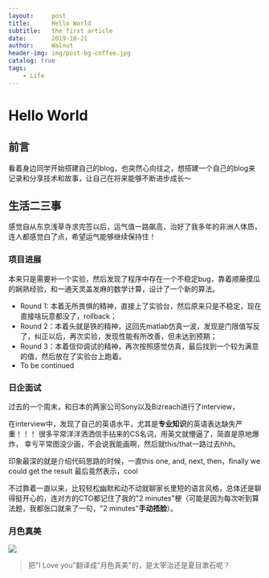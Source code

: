 ```yaml
---
layout:     post
title:      Hello World
subtitle:   the first article
date:       2019-10-21
author:     Walnut
header-img: img/post-bg-coffee.jpg
catalog: true
tags:
    - Life
---
```


# Hello World

## 前言

看着身边同学开始搭建自己的blog，也突然心向往之，想搭建一个自己的blog来记录和分享技术和故事，让自己在将来能够不断进步成长～

## 生活二三事

感觉自从东京浅草寺求完签以后，运气值一路飙高，治好了我多年的非洲人体质，连人都感觉白了点，希望运气能够继续保持住！

### 项目进展

本来只是需要补一个实验，然后发现了程序中存在一个不稳定bug，靠着顺藤摸瓜的娴熟经验，和一通天灵盖发麻的数学计算，设计了一个新的算法。

- Round 1: 本着无所畏惧的精神，直接上了实验台，然后原来只是不稳定，现在直接啥玩意都没了，rollback；
- Round 2：本着头就是铁的精神，这回先matlab仿真一波，发现是门限值写反了，纠正以后，再次实验，发现性能有所改善，但未达到预期；
- Round 3：本着信仰调试的精神，再次按照感觉仿真，最后找到一个较为满意的值，然后放在了实验台上跑着。
- To be continued

### 日企面试

过去的一个周末，和日本的两家公司Sony以及Bizreach进行了interview，

在interview中，发现了自己的英语水平，尤其是**专业知识**的英语表达缺失严重！！！
很多平常洋洋洒洒信手拈来的CS名词，用英文就懵逼了，简直是原地爆炸，
幸亏平常图没少画，不会说我能画啊，然后就this/that一路过去hhh。

印象最深的就是介绍代码思路的时候，一直this one, and, next, then，finally we could get the result
最后竟然表示，cool

不过靠着一直以来，比较轻松幽默和动不动就聊家长里短的语言风格，总体还是聊得挺开心的，连对方的CTO都记住了我的"2 minutes"梗（可能是因为每次听到算法题，我都张口就来了一句，"2 minutes"**手动捂脸**）。

### 月色真美

![](https://gss3.bdstatic.com/-Po3dSag_xI4khGkpoWK1HF6hhy/baike/c0%3Dbaike92%2C5%2C5%2C92%2C30/sign=42912291fc03738dca470470d272db34/902397dda144ad34a212dab6daa20cf431ad8556.jpg)

> 把"I Love you"翻译成"月色真美"的，是太宰治还是夏目漱石呢？

